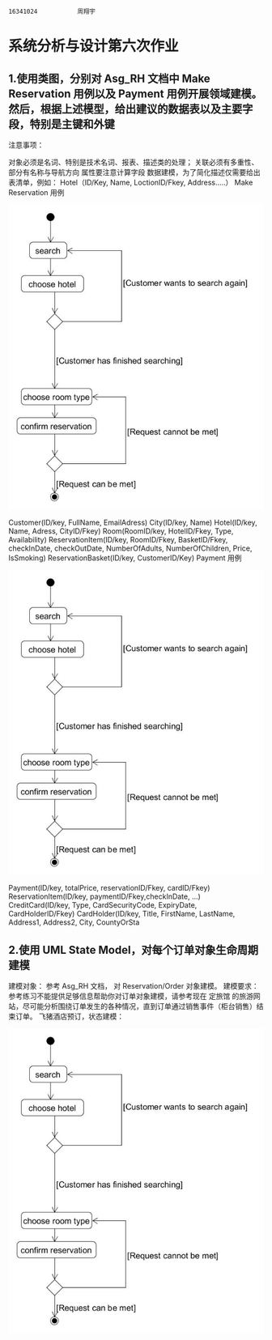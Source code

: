                                                                                   16341024           周翔宇

# 系统分析与设计第六次作业
## 1.使用类图，分别对 Asg_RH 文档中 Make Reservation 用例以及 Payment 用例开展领域建模。然后，根据上述模型，给出建议的数据表以及主要字段，特别是主键和外键

注意事项：

对象必须是名词、特别是技术名词、报表、描述类的处理；
关联必须有多重性、部分有名称与导航方向
属性要注意计算字段
数据建模，为了简化描述仅需要给出表清单，例如：
Hotel（ID/Key, Name, LoctionID/Fkey, Address…..）
Make Reservation 用例

![图片](https://github.com/345634262/345634262.github.io/blob/master/用例活动图.jpg)
   
Customer(ID/key, FullName, EmailAdress)
City(ID/key, Name)
Hotel(ID/key, Name, Adress, CityID/Fkey)
Room(RoomID/key, HotelID/Fkey, Type, Availability)
ReservationItem(ID/key, RoomID/Fkey, BasketID/Fkey, checkInDate, checkOutDate, NumberOfAdults, NumberOfChildren, Price, IsSmoking)
ReservationBasket(ID/key, CustomerID/Key)
Payment 用例

![图片](https://github.com/345634262/345634262.github.io/blob/master/用例活动图.jpg)

Payment(ID/key, totalPrice, reservationID/Fkey, cardID/Fkey)
ReservationItem(ID/key, paymentID/Fkey,checkInDate, ...)
CreditCard(ID/key, Type, CardSecurityCode, ExpiryDate, CardHolderID/Fkey)
CardHolder(ID/key, Title, FirstName, LastName, Address1, Address2, City, CountyOrSta

## 2.使用 UML State Model，对每个订单对象生命周期建模

建模对象： 参考 Asg_RH 文档， 对 Reservation/Order 对象建模。
建模要求： 参考练习不能提供足够信息帮助你对订单对象建模，请参考现在 定旅馆 的旅游网站，尽可能分析围绕订单发生的各种情况，直到订单通过销售事件（柜台销售）结束订单。
飞猪酒店预订，状态建模：

![图片](https://github.com/345634262/345634262.github.io/blob/master/用例活动图.jpg)

